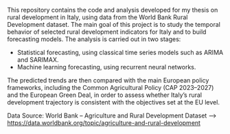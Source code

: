 This repository contains the code and analysis developed for my thesis on rural development in Italy, using data from the World Bank Rural Development dataset.
The main goal of this project is to study the temporal behavior of selected rural development indicators for Italy and to build forecasting models. The analysis is carried out in two stages:
- Statistical forecasting, using classical time series models such as ARIMA and SARIMAX.
- Machine learning forecasting, using recurrent neural networks.

The predicted trends are then compared with the main European policy frameworks, including the Common Agricultural Policy (CAP 2023–2027) and the European Green Deal, in order to assess whether Italy’s rural development trajectory is consistent with the objectives set at the EU level.

Data Source: World Bank – Agriculture and Rural Development Dataset --> https://data.worldbank.org/topic/agriculture-and-rural-development
